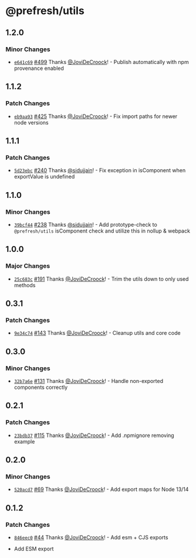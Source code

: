 # @prefresh/utils

## 1.2.0

### Minor Changes

- [`e641c69`](https://github.com/preactjs/prefresh/commit/e641c69c610c3adeeb5dcb9e912d030a6fbb5229) [#499](https://github.com/preactjs/prefresh/pull/499) Thanks [@JoviDeCroock](https://github.com/JoviDeCroock)! - Publish automatically with npm provenance enabled

## 1.1.2

### Patch Changes

- [`eb9aa93`](https://github.com/preactjs/prefresh/commit/eb9aa932fc2a01fed3ecb662e195422986529419) [#425](https://github.com/preactjs/prefresh/pull/425) Thanks [@JoviDeCroock](https://github.com/JoviDeCroock)! - Fix import paths for newer node versions

## 1.1.1

### Patch Changes

- [`5d23ebc`](https://github.com/preactjs/prefresh/commit/5d23ebc771fd2da7e86e5b3a9479f97692c47e9d) [#240](https://github.com/preactjs/prefresh/pull/240) Thanks [@sidujjain](https://github.com/sidujjain)! - Fix exception in isComponent when exportValue is undefined

## 1.1.0

### Minor Changes

- [`39bcf44`](https://github.com/preactjs/prefresh/commit/39bcf44604c377ca493db9ebce1d75071107704b) [#238](https://github.com/preactjs/prefresh/pull/238) Thanks [@sidujjain](https://github.com/sidujjain)! - Add prototype-check to `@prefresh/utils` isComponent check and utilize this in nollup & webpack

## 1.0.0

### Major Changes

- [`25c683c`](https://github.com/preactjs/prefresh/commit/25c683cf47484ee1612ff0fcd677f788b00d8860) [#191](https://github.com/preactjs/prefresh/pull/191) Thanks [@JoviDeCroock](https://github.com/JoviDeCroock)! - Trim the utils down to only used methods

## 0.3.1

### Patch Changes

- [`9e34c74`](https://github.com/preactjs/prefresh/commit/9e34c7408a5307f270681f2c7029180908a5538a) [#143](https://github.com/preactjs/prefresh/pull/143) Thanks [@JoviDeCroock](https://github.com/JoviDeCroock)! - Cleanup utils and core code

## 0.3.0

### Minor Changes

- [`32b7a6e`](https://github.com/preactjs/prefresh/commit/32b7a6e86036efd7363ae599317f3d3770a0a1bb) [#131](https://github.com/preactjs/prefresh/pull/131) Thanks [@JoviDeCroock](https://github.com/JoviDeCroock)! - Handle non-exported components correctly

## 0.2.1

### Patch Changes

- [`23bdb37`](https://github.com/preactjs/prefresh/commit/23bdb376c9d20d986f669599c19a98bf991f290e) [#115](https://github.com/preactjs/prefresh/pull/115) Thanks [@JoviDeCroock](https://github.com/JoviDeCroock)! - Add .npmignore removing example

## 0.2.0

### Minor Changes

- [`520acd7`](https://github.com/preactjs/prefresh/commit/520acd75ea2a1414ccf8a614049f7b159f448a90) [#69](https://github.com/preactjs/prefresh/pull/69) Thanks [@JoviDeCroock](https://github.com/JoviDeCroock)! - Add export maps for Node 13/14

## 0.1.2

### Patch Changes

- [`846eec0`](https://github.com/preactjs/prefresh/commit/846eec0a77ba8f9b8e1ea36bfc0dd6a6ad7ba94c) [#44](https://github.com/preactjs/prefresh/pull/44) Thanks [@JoviDeCroock](https://github.com/JoviDeCroock)! - Add esm + CJS exports

- Add ESM export
